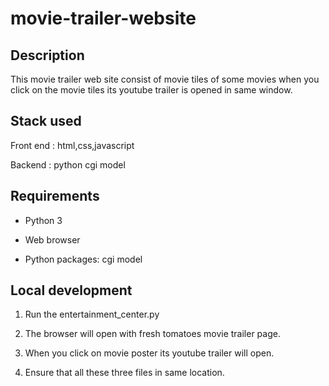 # movie-trailer-website

## Description

This movie trailer web site consist of movie tiles of some movies when you click on the movie tiles its youtube trailer is opened in same window.

## Stack used

Front end : html,css,javascript

Backend : python cgi model

## Requirements

* Python 3

* Web browser

* Python packages: cgi model

## Local development

1. Run the entertainment_center.py

2. The browser will open with  fresh tomatoes movie trailer page.

3. When you click on movie poster its youtube trailer will open.

4. Ensure that all these three files in same location.
